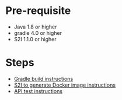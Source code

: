# Pre-requisite
- Java 1.8 or higher
- gradle 4.0 or higher
- S2I 1.1.0 or higher

# Steps
- [Gradle build instructions](./README-GRADLE.MD)
- [S2I to generate Docker image instructions](./README-S2I.MD)
- [API test instructions](./README-REST.MD)

